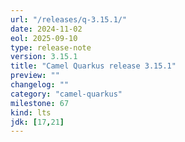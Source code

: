 ```yaml
---
url: "/releases/q-3.15.1/"
date: 2024-11-02
eol: 2025-09-10
type: release-note
version: 3.15.1
title: "Camel Quarkus release 3.15.1"
preview: ""
changelog: ""
category: "camel-quarkus"
milestone: 67
kind: lts
jdk: [17,21]
---
```


